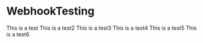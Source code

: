 # WebhookTesting

This is a test
This is a test2
This is a test3
This is a test4
This is a test5
This is a test6
